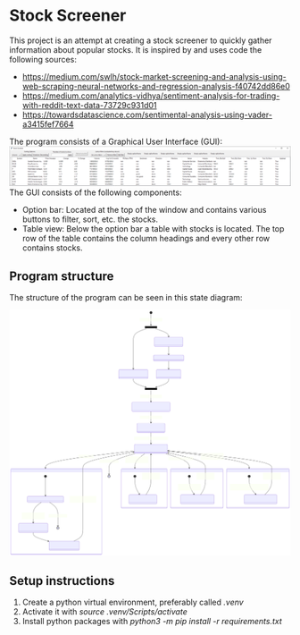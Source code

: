 # Stock Screener
This project is an attempt at creating a stock screener to quickly gather information about popular stocks. It is inspired by and uses code the following sources:
- https://medium.com/swlh/stock-market-screening-and-analysis-using-web-scraping-neural-networks-and-regression-analysis-f40742dd86e0
- https://medium.com/analytics-vidhya/sentiment-analysis-for-trading-with-reddit-text-data-73729c931d01
- https://towardsdatascience.com/sentimental-analysis-using-vader-a3415fef7664

The program consists of a Graphical User Interface (GUI):
![GUI](Doc/GUI_Image.png "GUI")
The GUI consists of the following components:
- Option bar: Located at the top of the window and contains various buttons to filter, sort, etc. the stocks.
- Table view: Below the option bar a table with stocks is located. The top row of the table contains the column headings and every other row contains stocks.

## Program structure
The structure of the program can be seen in this state diagram:

<img src="Doc\OverviewFlow.svg">

## Setup instructions
1. Create a python virtual environment, preferably called *.venv*
2. Activate it with *source .venv/Scripts/activate*
3. Install python packages with *python3 -m pip install -r requirements.txt*
